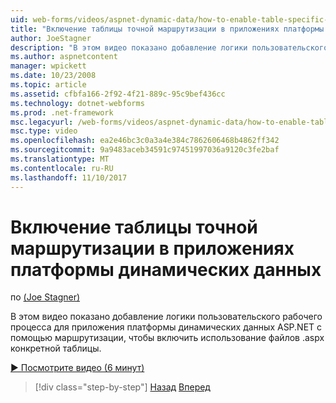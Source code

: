 ```yaml
---
uid: web-forms/videos/aspnet-dynamic-data/how-to-enable-table-specific-routing-in-dynamic-data-applications
title: "Включение таблицы точной маршрутизации в приложениях платформы динамических данных | Документы Microsoft"
author: JoeStagner
description: "В этом видео показано добавление логики пользовательского рабочего процесса для приложения платформы динамических данных ASP.NET с помощью маршрутизации, чтобы включить использование файлов .aspx конкретной таблицы."
ms.author: aspnetcontent
manager: wpickett
ms.date: 10/23/2008
ms.topic: article
ms.assetid: cfbfa166-2f92-4f21-889c-95c9bef436cc
ms.technology: dotnet-webforms
ms.prod: .net-framework
msc.legacyurl: /web-forms/videos/aspnet-dynamic-data/how-to-enable-table-specific-routing-in-dynamic-data-applications
msc.type: video
ms.openlocfilehash: ea2e46bc3c0a3a4e384c7862606468b4862ff342
ms.sourcegitcommit: 9a9483aceb34591c97451997036a9120c3fe2baf
ms.translationtype: MT
ms.contentlocale: ru-RU
ms.lasthandoff: 11/10/2017
---
```

<a name="how-to-enable-table-specific-routing-in-dynamic-data-applications"></a>Включение таблицы точной маршрутизации в приложениях платформы динамических данных
====================
по [(Joe Stagner)](https://github.com/JoeStagner)

В этом видео показано добавление логики пользовательского рабочего процесса для приложения платформы динамических данных ASP.NET с помощью маршрутизации, чтобы включить использование файлов .aspx конкретной таблицы.

[&#9654; Посмотрите видео (6 минут)](https://channel9.msdn.com/Blogs/ASP-NET-Site-Videos/how-to-enable-table-specific-routing-in-dynamic-data-applications)

>[!div class="step-by-step"]
[Назад](enable-in-line-editing-in-aspnet-dynamic-data-applications.md)
[Вперед](how-to-use-attribute-validation-in-aspnet-dynamic-data-applications.md)
